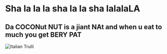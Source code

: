 <DOCTYPE html>
<html>
<head>
  <h1>Sha la la la sha la la sha lalalaLA</h1>
</head>

<body>
  
  <h2>Da COCONut NUT is a jiant NAt and when u eat to much you get BERY PAT</h2>
  <img src="pic_trulli.jpg](https://cdn.w600.comps.canstockphoto.com/coconut-for-a-healthy-lean-body-stock-photos_csp22222934.jpg" alt="Italian Trulli">
